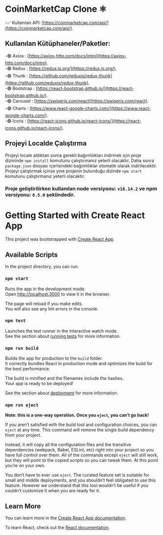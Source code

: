 # CoinMarketCap Clone ⚛

-✅ Kullanılan API: [https://coinmarketcap.com/api/](https://coinmarketcap.com/api/).

## Kullanılan Kütüphaneler/Paketler:

-🟢 Axios : [https://axios-http.com/docs/intro](https://axios-http.com/docs/intro). <br />
-🟢 Redux : [https://redux.js.org/](https://redux.js.org/). <br />
-🟢 Thunk : [https://github.com/reduxjs/redux-thunk](https://github.com/reduxjs/redux-thunk). <br />
-🟢 Bootstrap : [https://react-bootstrap.github.io/](https://react-bootstrap.github.io/). <br />
-🟢 Carousel : [https://swiperjs.com/react](https://swiperjs.com/react). <br />
-🟢 Charts : [https://www.react-google-charts.com/](https://www.react-google-charts.com/). <br />
-🟢 Icons : [https://react-icons.github.io/react-icons/](https://react-icons.github.io/react-icons/). <br />

## Projeyi Localde Çalıştırma

Projeyi locale aldıktan sonra gerekli bağımlılıkları indirmek için proje dizininde `npm install` komutunu çalıştırmanız yeterli olacaktır. Daha sonra `package.json` dosyası içerisindeki bağımlılıklar otomatik olarak indirilecektir. Projeyi çalıştırmak içinse yine projenin bulunduğu dizinde `npm start` komutunu çalıştırmanız yeterli olacaktır.

### Proje geliştirilirken kullanılan node versiyonu: `v16.14.2` ve npm versiyonu: `8.5.0` şeklindedir.

# Getting Started with Create React App

This project was bootstrapped with [Create React App](https://github.com/facebook/create-react-app).

## Available Scripts

In the project directory, you can run:

### `npm start`

Runs the app in the development mode.\
Open [http://localhost:3000](http://localhost:3000) to view it in the browser.

The page will reload if you make edits.\
You will also see any lint errors in the console.

### `npm test`

Launches the test runner in the interactive watch mode.\
See the section about [running tests](https://facebook.github.io/create-react-app/docs/running-tests) for more information.

### `npm run build`

Builds the app for production to the `build` folder.\
It correctly bundles React in production mode and optimizes the build for the best performance.

The build is minified and the filenames include the hashes.\
Your app is ready to be deployed!

See the section about [deployment](https://facebook.github.io/create-react-app/docs/deployment) for more information.

### `npm run eject`

**Note: this is a one-way operation. Once you `eject`, you can’t go back!**

If you aren’t satisfied with the build tool and configuration choices, you can `eject` at any time. This command will remove the single build dependency from your project.

Instead, it will copy all the configuration files and the transitive dependencies (webpack, Babel, ESLint, etc) right into your project so you have full control over them. All of the commands except `eject` will still work, but they will point to the copied scripts so you can tweak them. At this point you’re on your own.

You don’t have to ever use `eject`. The curated feature set is suitable for small and middle deployments, and you shouldn’t feel obligated to use this feature. However we understand that this tool wouldn’t be useful if you couldn’t customize it when you are ready for it.

## Learn More

You can learn more in the [Create React App documentation](https://facebook.github.io/create-react-app/docs/getting-started).

To learn React, check out the [React documentation](https://reactjs.org/).
